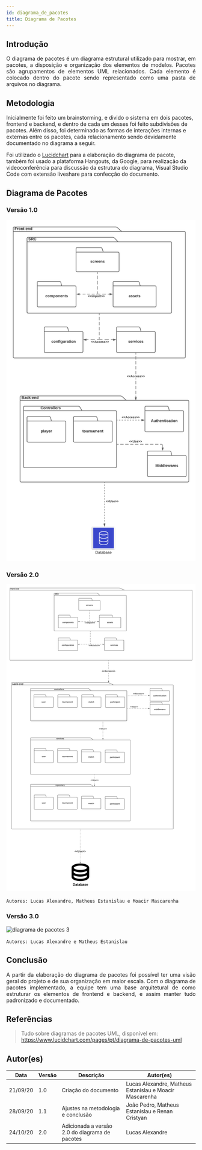 ```yaml
---
id: diagrama_de_pacotes
title: Diagrama de Pacotes
---
```



## Introdução

<p align = "justify">
O diagrama de pacotes é um diagrama estrutural utilizado para mostrar, em pacotes, a disposição e organização dos elementos de modelos. Pacotes são agrupamentos de elementos UML relacionados. Cada elemento é colocado dentro do pacote sendo representado como uma pasta de arquivos no diagrama.

</p>

## Metodologia

Inicialmente foi feito um brainstorming, e divido o sistema em dois pacotes, frontend e backend, e dentro de cada um desses foi feito subdivisões de pacotes. Além disso, foi determinado as formas de interações internas e externas entre os pacotes, cada relacionamento sendo devidamente documentado no diagrama a seguir.

Foi utilizado o [Lucidchart](http://lucidchart.com/) para a elaboração do diagrama de pacote, também foi usado a plataforma Hangouts, da Google, para realização da videoconferência para discussão da estrutura do diagrama, Visual Studio Code com extensão liveshare para confecção do documento.

## Diagrama de Pacotes

### Versão 1.0

![![diagrama de pacotes](../assets/Diagrama_pacotes/Diagrama_de_pacote.png)](../assets/Diagrama_pacotes/Diagrama_de_pacote.png)

### Versão 2.0 

![![diagrama de pacotes 2](../assets/Diagrama_pacotes/Diagrama_de_pacote2.png)](../assets/Diagrama_pacotes/Diagrama_de_pacote2.png)

```Autores: Lucas Alexandre, Matheus Estanislau e Moacir Mascarenha ```

### Versão 3.0 

![![diagrama de pacotes 3](../assets/Diagrama_pacotes/Diagrama_de_pacote3.png)](../assets/Diagrama_pacotes/Diagrama_de_pacote3.png)

```Autores: Lucas Alexandre e Matheus Estanislau```

## Conclusão

<p align = "justify">
A partir da elaboração do diagrama de pacotes foi possível ter uma visão geral do projeto e de sua organização em maior escala. Com o diagrama de pacotes implementado, a equipe tem uma base arquitetural de como estruturar os elementos de frontend e backend, e assim manter tudo padronizado e documentado.
</p>

## Referências

> Tudo sobre diagramas de pacotes UML, disponível em: https://www.lucidchart.com/pages/pt/diagrama-de-pacotes-uml

## Autor(es)

| Data | Versão | Descrição | Autor(es) |
| -- | -- | -- | -- |
| 21/09/20 | 1.0 | Criação do documento | Lucas Alexandre, Matheus Estanislau e Moacir Mascarenha | 
| 28/09/20 | 1.1 | Ajustes na metodologia e conclusão | João Pedro, Matheus Estanislau e Renan Cristyan | 
|24/10/20| 2.0 | Adicionada a versão 2.0 do diagrama de pacotes| Lucas Alexandre|
